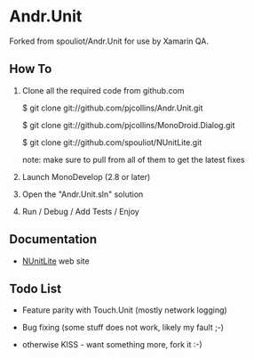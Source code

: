 # Andr.Unit

Forked from spouliot/Andr.Unit for use by Xamarin QA.


## How To

1. Clone all the required code from github.com

	$ git clone git://github.com/pjcollins/Andr.Unit.git

 	$ git clone git://github.com/pjcollins/MonoDroid.Dialog.git

	$ git clone git://github.com/spouliot/NUnitLite.git


	note: make sure to pull from all of them to get the latest fixes

2. Launch MonoDevelop (2.8 or later)

3. Open the "Andr.Unit.sln" solution

4. Run / Debug / Add Tests / Enjoy

## Documentation

* [NUnitLite](http://www.nunitlite.org/) web site

## Todo List

* Feature parity with Touch.Unit (mostly network logging)

* Bug fixing (some stuff does not work, likely my fault ;-)

* otherwise KISS - want something more, fork it :-)